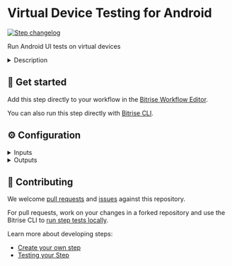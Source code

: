 # Virtual Device Testing for Android

[![Step changelog](https://shields.io/github/v/release/bitrise-steplib/steps-virtual-device-testing-for-android?include_prereleases&label=changelog&color=blueviolet)](https://github.com/bitrise-steplib/steps-virtual-device-testing-for-android/releases)

Run Android UI tests on virtual devices

<details>
<summary>Description</summary>

Run Android UI tests on virtual devices. This Step collects the built APK/AAB file from the `$BITRISE_APK_PATH` and in case of instrumentation tests, the `$BITRISE_TEST_APK_PATH` Environment Variables and uses Firebase Test Lab to run UI tests on them.

The available test types are instrumentation, robo, gameloop. 

### Configuring the Step 

You can read [our detailed guide about using the Step](https://devcenter.bitrise.io/en/testing/device-testing-for-android.html) with other Bitrise Steps. Here we'll go over the configuration options of the Step. 

1. Make sure the **App path** input points to the path of the APK or AAB file of your app. If you use our **Android Build** or **Android Build for UI Testing** Steps, you don't need to change the default value. 
1. Add the devices you want the tests to run on in the **Test devices** input. 

   You need to set the device ID, the version, the orientation, and the language. Read the input description for more information and available devices.
1. Choose a test type. 
   
   The available options are:
   - instrumentation
   - robo
   - gameloop

For detailed configuration options related to the different test types, please check out the [full guide](https://devcenter.bitrise.io/en/testing/device-testing-for-android.html). 

You can also export the results of the Step to the Test reports add-on. All you need to do is to add a **Deploy to Bitrise.io** Step to the end of your Workflow.

### Troubleshooting

If you get the **Build already exists** error, it is because you have more than one instance of the Step in your Workflow. This doesn't work as Bitrise sends the build slug to Firebase and having the Step more than once in the same Workflow results in sending the same build slug multiple times. 


### Useful links

- [Device testing for Android](https://devcenter.bitrise.io/en/testing/device-testing-for-android.html)
- [Test reports](https://devcenter.bitrise.io/en/testing/test-reports.html)

### Related Steps 

- [Android Build](https://www.bitrise.io/integrations/steps/android-build)
- [Android Build for UI Testing](https://www.bitrise.io/integrations/steps/android-build-for-ui-testing)
- [Deploy to Bitrise.io](https://www.bitrise.io/integrations/steps/deploy-to-bitrise-io)
</details>

## 🧩 Get started

Add this step directly to your workflow in the [Bitrise Workflow Editor](https://devcenter.bitrise.io/steps-and-workflows/steps-and-workflows-index/).

You can also run this step directly with [Bitrise CLI](https://github.com/bitrise-io/bitrise).

## ⚙️ Configuration

<details>
<summary>Inputs</summary>

| Key | Description | Flags | Default |
| --- | --- | --- | --- |
| `app_path` | The path to the app to test (APK or AAB). By default `android-build` and `android-build-for-ui-testing` Steps export the `BITRISE_APK_PATH` Env Var, so you won't need to change this input. Can specify an APK (`$BITRISE_APK_PATH`) or AAB (Android App Bundle) as input (`$BITRISE_AAB_PATH`).  If nothing is specified then the Step will use a default empty Application APK. This will help the library instrumentation tests as it can be used as a shell where the tests will be running.  |  | `$BITRISE_APK_PATH` |
| `test_devices` | Format: One device configuration per line and the parameters are separated with `,` in the order of: `deviceID,version,language,orientation`  For example: `NexusLowRes,24,en,portrait`  `NexusLowRes,24,en,landscape`  Available devices and its versions: ``` ┌─────────────────────┬──────────┬──────────────────────────────────────────┬─────────┬─────────────┬────────────────────────────┬─────────┐ │       MODEL_ID      │   MAKE   │                MODEL_NAME                │   FORM  │  RESOLUTION │       OS_VERSION_IDS       │   TAGS  │ ├─────────────────────┼──────────┼──────────────────────────────────────────┼─────────┼─────────────┼────────────────────────────┼─────────┤ │ AmatiTvEmulator     │ Google   │ Google TV Amati                          │ VIRTUAL │ 1080 x 1920 │ 29                         │ beta=29 │ │ AndroidTablet270dpi │ Generic  │ Generic 720x1600 Android tablet @ 270dpi │ VIRTUAL │ 1600 x 720  │ 30                         │         │ │ GoogleTvEmulator    │ Google   │ Google TV                                │ VIRTUAL │  720 x 1280 │ 30                         │ beta=30 │ │ MediumPhone.arm     │ Generic  │ Medium Phone, 6.4in/16cm (Arm)           │ VIRTUAL │ 2400 x 1080 │ 26,27,28,29,30,31,32,33,34 │         │ │ MediumTablet.arm    │ Generic  │ Medium Tablet, 10in/25cm (Arm)           │ VIRTUAL │ 2560 x 1600 │ 26,27,28,29,30,31,32,33,34 │         │ │ Nexus5X             │ LG       │ Nexus 5X                                 │ VIRTUAL │ 1920 x 1080 │ 24,25,26                   │         │ │ Nexus6              │ Motorola │ Nexus 6                                  │ VIRTUAL │ 2560 x 1440 │ 24,25                      │         │ │ Nexus6P             │ Google   │ Nexus 6P                                 │ VIRTUAL │ 2560 x 1440 │ 24,25,26,27                │         │ │ Nexus7_clone_16_9   │ Generic  │ Nexus7 clone, DVD 16:9 aspect ratio      │ VIRTUAL │ 1280 x 720  │ 24,25,26                   │ beta    │ │ Nexus9              │ HTC      │ Nexus 9                                  │ VIRTUAL │ 2048 x 1536 │ 24,25                      │         │ │ NexusLowRes         │ Generic  │ Low-resolution MDPI phone                │ VIRTUAL │  640 x 360  │ 24,25,26,27,28,29,30       │         │ │ Pixel2              │ Google   │ Pixel 2                                  │ VIRTUAL │ 1920 x 1080 │ 26,27,28,29,30             │         │ │ Pixel2.arm          │ Google   │ Pixel 2 (Arm)                            │ VIRTUAL │ 1920 x 1080 │ 26,27,28,29,30,31,32,33    │         │ │ Pixel3              │ Google   │ Pixel 3                                  │ VIRTUAL │ 2160 x 1080 │ 30                         │         │ │ SmallPhone.arm      │ Generic  │ Small Phone, 4.7in/12cm (Arm)            │ VIRTUAL │ 1280 x 720  │ 26,27,28,29,30,31,32,33,34 │         │ └─────────────────────┴──────────┴──────────────────────────────────────────┴─────────┴─────────────┴────────────────────────────┴─────────┘     ```  | required | `NexusLowRes,24,en,portrait` |
| `test_type` | The type of your test you want to run on the devices. Find more properties below in the selected test type's group.  | required | `robo` |
| `test_apk_path` | The path to the APK that contains instrumentation tests. To build this, you can run the [Build for UI testing](https://bitrise.io/integrations/steps/android-build-for-ui-testing) Step (before this Step). |  | `$BITRISE_TEST_APK_PATH` |
| `inst_test_runner_class` | The fully-qualified Java class name of the instrumentation test runner (leave empty to use the last name extracted from the APK manifest). |  |  |
| `inst_test_targets` | A list of one or more instrumentation test targets to be run (default: all targets). Each target must be fully qualified with the package name or class name, in one of these formats: - `package package_name` - `class package_name.class_name` - `class package_name.class_name#method_name` For example: `class com.my.company.app.MyTargetClass,class com.my.company.app.MyOtherTargetClass`  |  |  |
| `inst_use_orchestrator` | The option of whether running each test within its own invocation of instrumentation with Android Test Orchestrator or not.  | required | `false` |
| `inst_num_uniform_shards` | The number of uniform shards across which to distribute test cases. The shards are run in parallel on separate devices, a value between 1 and 50. | | |
| `robo_initial_activity` | The initial activity used to start the app during a robo test. (leave empty to get it extracted from the APK manifest) |  |  |
| `robo_max_depth` | The maximum depth of the traversal stack a robo test can explore. Needs to be at least 2 to make Robo explore the app beyond the first activity(leave empty to use the default value: `50`)  |  |  |
| `robo_max_steps` | The maximum number of steps/actions a robo test can execute(leave empty to use the default value: `no limit`).  |  |  |
| `robo_directives` | To complete text fields in your app, use robo-directives and provide a comma-separated list of key-value pairs, where the key is the Android resource name of the target UI element, and the value is the text string. EditText fields are supported but not text fields in WebView UI elements. For example, you could use the following parameter for custom login: ``` username_resource,username,ENTER_TEXT password_resource,password,ENTER_TEXT loginbtn_resource,,SINGLE_CLICK ``` One directive per line, the parameters are separated with `,` character. For example: `ResourceName,InputText,ActionType`  |  |  |
| `robo_scenario_file` | A path to a JSON file with a sequence of recorded actions Robo should perform before the Robo crawl. |  |  |
| `loop_scenarios` | A list of game-loop scenario numbers which will be run as part of the test (default: all scenarios). A maximum of 1024 scenarios may be specified in one test matrix. Format: int,[int,...] For example: ``` 1,2 ```  |  |  |
| `loop_scenario_labels` | A list of game-loop scenario labels (default: None). Each game-loop scenario may be labeled in the APK manifest file with one or more arbitrary strings, creating logical groupings (e.g. GPU_COMPATIBILITY_TESTS).  |  |  |
| `test_timeout` | Max time a test execution is allowed to run before it is automatically canceled. The default value is 900 (15 min), the maximum is 3600 (60 min).  Duration in seconds with up to nine fractional digits. Example: "3.5".  | required | `900` |
| `num_flaky_test_attempts` | Specifies the number of times a test execution should be reattempted if one or more of its test cases fail for any reason. An execution that initially fails but succeeds on any reattempt is reported as FLAKY. The maximum number of reruns allowed is 10. (Default: 0, which implies no reruns.)  | required | `0` |
| `obb_files_list` | A list of one or two Android OBB file names which will be copied to each test device before the tests will run (default: None). Each OBB file name must conform to the format as specified by Android (e.g. [main\|patch].0300110.com.example.android.obb) and will be installed into `[shared-storage]/Android/obb/[package-name]/` on the test device. Files should be seperated by newline. For example: ``` main.0300110.com.example.android.obb patch.0300110.com.example.android.obb ```  |  |  |
| `auto_google_login` | Automatically log into the test device using a preconfigured Google account before beginning the test. | required | `false` |
| `environment_variables` | One variable per line, key and value seperated by `=` For example: ``` coverage=true coverageFile=/sdcard/tempDir/coverage.ec ```  |  |  |
| `directories_to_pull` | A list of paths that will be downloaded from the device's storage after the test is complete.   For example  ``` /sdcard/tempDir1 /data/tempDir2 ```  If `download_test_results` input is set to `false` then these files will be available on the dashboard only. To have them downloaded set that input to `true` as well.  |  |  |
| `download_test_results` | If this input is set to `true` all files generated in the test run and the files you downloaded from the device (if you have set `directories_to_pull` input as well) will be downloaded. Otherwise, no any file will be downloaded.  | required | `false` |
| `use_verbose_log` | If set to `true` will enable verbose level logging.  | required | `false` |
| `apk_path` | Deprecated. Use 'App path' input instead of this one. The path to the APK you want the tests run with. By default `gradle-runner` step exports `BITRISE_APK_PATH` env, so you won't need to change this input.  |  |  |
| `app_package_id` | Deprecated: If not specified will be automatically extracted from the App manifest. The Java package of the application under test.  |  |  |
| `inst_test_package_id` | Deprecated: If not specified will be automatically extracted from the Test App manifest. The Java package name of the instrumentation test.  |  |  |
| `api_base_url` | The URL where test API is accessible.  | required | `https://vdt.bitrise.io/test` |
| `api_token` | The token required to authenticate with the API.  | required, sensitive | `$ADDON_VDTESTING_API_TOKEN` |
</details>

<details>
<summary>Outputs</summary>

| Environment Variable | Description |
| --- | --- |
| `VDTESTING_DOWNLOADED_FILES_DIR` | The directory containing the downloaded files if you have set `directories_to_pull` and `download_test_results` inputs above. |
</details>

## 🙋 Contributing

We welcome [pull requests](https://github.com/bitrise-steplib/steps-virtual-device-testing-for-android/pulls) and [issues](https://github.com/bitrise-steplib/steps-virtual-device-testing-for-android/issues) against this repository.

For pull requests, work on your changes in a forked repository and use the Bitrise CLI to [run step tests locally](https://devcenter.bitrise.io/bitrise-cli/run-your-first-build/).

Learn more about developing steps:

- [Create your own step](https://devcenter.bitrise.io/contributors/create-your-own-step/)
- [Testing your Step](https://devcenter.bitrise.io/contributors/testing-and-versioning-your-steps/)
